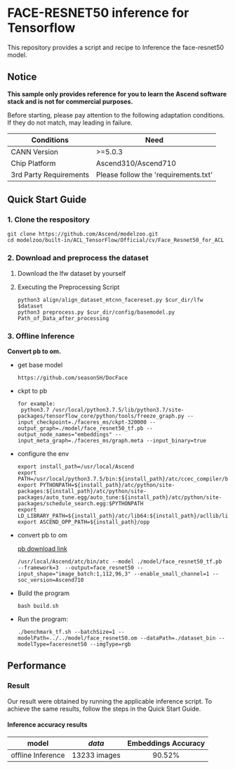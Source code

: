 # FACE-RESNET50 inference for Tensorflow

This repository provides a script and recipe to Inference the face-resnet50 model.

## Notice
**This sample only provides reference for you to learn the Ascend software stack and is not for commercial purposes.**

Before starting, please pay attention to the following adaptation conditions. If they do not match, may leading in failure.

| Conditions | Need |
| --- | --- |
| CANN Version | >=5.0.3 |
| Chip Platform| Ascend310/Ascend710 |
| 3rd Party Requirements| Please follow the 'requirements.txt' |

## Quick Start Guide

### 1. Clone the respository

```shell
git clone https://github.com/Ascend/modelzoo.git
cd modelzoo/built-in/ACL_TensorFlow/Official/cv/Face_Resnet50_for_ACL
```

### 2. Download and preprocess the dataset

1. Download the lfw dataset by yourself

2. Executing the Preprocessing Script
   ```
   python3 align/align_dataset_mtcnn_facereset.py $cur_dir/lfw $dataset
   python3 preprocess.py $cur_dir/config/basemodel.py Path_of_Data_after_processing
   
   ```
 
### 3. Offline Inference

**Convert pb to om.**

- get base model
  ```
  https://github.com/seasonSH/DocFace
  
  ```
- ckpt to pb
  ```
  for example:
   python3.7 /usr/local/python3.7.5/lib/python3.7/site-packages/tensorflow_core/python/tools/freeze_graph.py --input_checkpoint=./faceres_ms/ckpt-320000 --output_graph=./model/face_resnet50_tf.pb --output_node_names="embeddings" --input_meta_graph=./faceres_ms/graph.meta --input_binary=true
  ```

- configure the env

  ```
  export install_path=/usr/local/Ascend
  export PATH=/usr/local/python3.7.5/bin:${install_path}/atc/ccec_compiler/bin:${install_path}/atc/bin:$PATH
  export PYTHONPATH=${install_path}/atc/python/site-packages:${install_path}/atc/python/site-packages/auto_tune.egg/auto_tune:${install_path}/atc/python/site-packages/schedule_search.egg:$PYTHONPATH
  export LD_LIBRARY_PATH=${install_path}/atc/lib64:${install_path}/acllib/lib64:$LD_LIBRARY_PATH
  export ASCEND_OPP_PATH=${install_path}/opp
  ```

- convert pb to om

  [pb download link](https://modelzoo-train-atc.obs.cn-north-4.myhuaweicloud.com/003_Atc_Models/modelzoo/Official/cv/Face_Resnet50_for_ACL.zip)

  ```
  /usr/local/Ascend/atc/bin/atc --model ./model/face_resnet50_tf.pb   --framework=3  --output=face_resnet50 --input_shape="image_batch:1,112,96,3" --enable_small_channel=1 --soc_version=Ascend710
  ```

- Build the program

  ```
  bash build.sh
  ```

- Run the program:

  ```
  ./benchmark_tf.sh --batchSize=1 --modelPath=../../model/face_resnet50.om --dataPath=./dataset_bin --modelType=faceresnet50 --imgType=rgb
  ```
  
## Performance

### Result

Our result were obtained by running the applicable inference script. To achieve the same results, follow the steps in the Quick Start Guide.

#### Inference accuracy results

|       model       | ***data***  |    Embeddings Accuracy    |
| :---------------: | :---------: | :---------: |
| offline Inference | 13233 images |   90.52%     |



